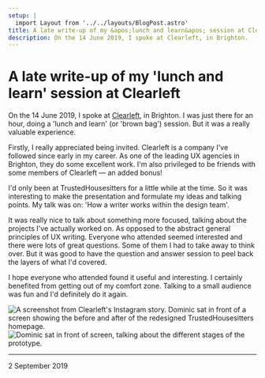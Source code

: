 ```yaml
---
setup: |
  import Layout from '../../layouts/BlogPost.astro'
title: A late write-up of my &apos;lunch and learn&apos; session at Clearleft | Dominic Warren
description: On the 14 June 2019, I spoke at Clearleft, in Brighton.
---
```


# A late write-up of my 'lunch and learn' session at Clearleft

On the 14 June 2019, I spoke at [Clearleft](https://clearleft.com/), in Brighton. I was just there for an hour, doing a 'lunch and learn' (or 'brown bag') session. But it was a really valuable experience.

Firstly, I really appreciated being invited. Clearleft is a company I've followed since early in my career. As one of the leading UX agencies in Brighton, they do some excellent work. I'm also privileged to be friends with some members of Clearleft — an added bonus!

I'd only been at TrustedHousesitters for a little while at the time. So it was interesting to make the presentation and formulate my ideas and talking points. My talk was on: 'How a writer works within the design team'.

It was really nice to talk about something more focused, talking about the projects I've actually worked on. As opposed to the abstract general principles of UX writing. Everyone who attended seemed interested and there were lots of great questions. Some of them I had to take away to think over. But it was good to have the question and answer session to peel back the layers of what I'd covered.

I hope everyone who attended found it useful and interesting. I certainly benefited from getting out of my comfort zone. Talking to a small audience was fun and I'd definitely do it again.

![A screenshot from Clearleft's Instagram story. Dominic sat in front of a screen showing the before and after of the redesigned TrustedHousesitters homepage.](https://dominicwarren.com/posts/images/talking-at-clearleft-1.jpg)
![Dominic sat in front of screen, talking about the different stages of the prototype.](https://dominicwarren.com/posts/images/talking-at-clearleft-2.jpg)

---

2 September 2019
